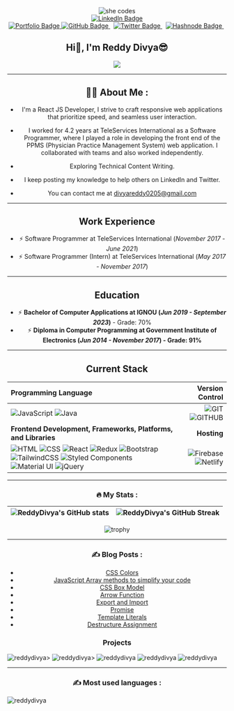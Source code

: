 <div id="header" align="center">
  <img src="https://media.giphy.com/media/L1R1tvI9svkIWwpVYr/giphy.gif" alt="she codes"/>
</div>

<div id="badges" align="center">
  <a href="https://linkedin.com/in/reddy-divya-58025a12b" target="_blank">
    <img src="https://img.shields.io/badge/Reddy Divya-blue?style=for-the-badge&logo=linkedin&logoColor=white" alt="LinkedIn Badge"/>
 </a>
 <div id="badges" align="center">
  <a href="https://reddy-divya-portfolio.netlify.app/" target="_blank">
    <img src="https://img.shields.io/badge/Reddy Divya-blue?style=for-the-badge&logo=portfolio&logoColor=white" alt="Portfolio Badge"/>
 </a>
 <a href="https://github.com/ReddyDivya" target="_blank">
       <img src="https://img.shields.io/badge/Github-grey?style=for-the-badge&logo=github&logoColor=white" alt="GitHub Badge"/>
 </a> &nbsp;
 <a href="https://twitter.com/thedivyareddyy" target="_blank">
       <img src="https://img.shields.io/badge/Twitter-blue?style=for-the-badge&logo=twitter&logoColor=white" alt="Twitter Badge"/>
 </a> &nbsp;
 <a href="https://hashnode.com/@ReddyDivya" target="_blank">
       <img src="https://img.shields.io/badge/hashnode-grey?style=for-the-badge&logo=hashnode&logoColor=0000CD" alt="Hashnode Badge"/>
 </a> &nbsp;
</div>

<div align="center">
  <img src="https://komarev.com/ghpvc/?username=ReddyDivya&style=flat-square&color=blue" alt=""/>  
</div>

<h2 align="center">
    Hi👋, I'm Reddy Divya😎
</h2> 

<div align="center">
  <img src="https://img.freepik.com/free-vector/programmer-working-with-css_52683-24172.jpg?w=740&t=st=1675430214~exp=1675430814~hmac=be8ed31d862e6e724cebe7a80560e20d9759cb8a4fbbc9409cdd1af11e82a604"/>
</div>

---

## :woman_technologist: About Me :

- I'm a React JS Developer, I strive to craft responsive web applications that prioritize speed, and seamless user interaction.

- I worked for 4.2 years at TeleServices International as a Software Programmer, where I played a role in developing the front end of the PPMS (Physician Practice Management System) web application. I collaborated with teams and also worked independently.

- Exploring Technical Content Writing.

- I keep posting my knowledge to help others on LinkedIn and Twitter.

- You can contact me at [divyareddy0205@gmail.com](mailto:divyareddy0205@gmail.com)

---

## Work Experience
* ⚡ Software Programmer at TeleServices International (_November 2017 - June 2021_)
* ⚡ Software Programmer (Intern) at TeleServices International (_May 2017 - November 2017_)

---

## Education
* ⚡ **Bachelor of Computer Applications at IGNOU (_Jun 2019 - September 2023_)** - Grade: 70%
* ⚡ **Diploma in Computer Programming at Government Institute of Electronics (_Jun 2014 - November 2017_) - Grade: 91%**

---

## Current Stack

| Programming Language | Version Control |
| :--- | ---: |
| ![JavaScript](https://img.shields.io/badge/javascript-%23323330.svg?style=for-the-badge&logo=javascript&logoColor=%23F7DF1E) ![Java](https://img.shields.io/badge/java-%23323330.svg?style=for-the-badge&logo=java&logoColor=%23F7DF1E) | ![GIT](https://img.shields.io/badge/git-grey.svg?style=for-the-badge&logo=git&logoColor=orange) ![GITHUB](https://img.shields.io/badge/github-grey.svg?style=for-the-badge&logo=github&logoColor=orange) | 
| **Frontend Development, Frameworks, Platforms, and Libraries** | **Hosting** |
| ![HTML](https://img.shields.io/badge/html5-%23323330.svg?style=for-the-badge&logo=html5&logoColor=#00C7B7) ![CSS](https://img.shields.io/badge/css3-%23323330.svg?style=for-the-badge&logo=css3&logoColor=#00C7B7) ![React](https://img.shields.io/badge/react-%2320232a.svg?style=for-the-badge&logo=react&logoColor=%2361DAFB) ![Redux](https://img.shields.io/badge/redux-%23593d88.svg?style=for-the-badge&logo=redux&logoColor=white) ![Bootstrap](https://img.shields.io/badge/bootstrap-lightblue.svg?style=for-the-badge&logo=bootstrap) ![TailwindCSS](https://img.shields.io/badge/tailwindcss-%23323330.svg?style=for-the-badge&logo=tailwindcss&logoColor=#00C7B7) ![Styled Components](https://img.shields.io/badge/styled--components-DB7093?style=for-the-badge&logo=styled-components&logoColor=white) ![Material UI](https://img.shields.io/badge/materialui-%230081CB.svg?style=for-the-badge&logo=material-ui&logoColor=white) ![jQuery](https://img.shields.io/badge/jQuery-blue.svg?style=for-the-badge&logo=jQuery&logoColor=orange) | ![Firebase](https://img.shields.io/badge/firebase-%23039BE5.svg?style=for-the-badge&logo=firebase) ![Netlify](https://img.shields.io/badge/netlify-%23000000.svg?style=for-the-badge&logo=netlify&logoColor=#00C7B7) |

---

### :fire: My Stats :

| ![ReddyDivya's GitHub stats](https://github-readme-stats.vercel.app/api?username=ReddyDivya&show_icons=true&show_icons=true&hide_border=false&title_color=ff652f&icon_color=FFE400&bg_color=09131B&text_color=ffffff&border_color=0c1a25) | ![ReddyDivya's GitHub Streak](https://github-readme-streak-stats.herokuapp.com/?user=ReddyDivya&show_icons=true&hide_border=false&title_color=ff652f&icon_color=FFE400&bg_color=09131B&text_color=ffffff&border_color=0c1a25) |
| :---: | :---: |

![trophy](https://github-profile-trophy.vercel.app/?username=ReddyDivya&theme=alduin)

 ---

### :writing_hand: Blog Posts :
  
<!-- BLOG-POST-LIST:START -->
- [CSS Colors](https://thedivyareddyy.hashnode.dev/css-colors)
- [JavaScript Array methods to simplify your code](https://thedivyareddyy.hashnode.dev/javascript-array-methods-to-simplify-your-code)
- [CSS Box Model](https://thedivyareddyy.hashnode.dev/css-box-model)
- [Arrow Function](https://dev.to/reddydivya/arrow-function-4eob)
- [Export and Import](https://thedivyareddyy.hashnode.dev/export-import)
- [Promise](https://thedivyareddyy.hashnode.dev/promise)
- [Template Literals](https://dev.to/reddydivya/arrow-function-4eob)
- [Destructure Assignment](https://thedivyareddyy.hashnode.dev/destructuring-assignment)
<!-- BLOG-POST-LIST:END -->
  
### Projects
<p align="left">   
  <img src="https://github-readme-stats.vercel.app/api/pin/?username=ReddyDivya&repo=Plutus-Bank" alt="reddydivya" />>
  <img src="https://github-readme-stats.vercel.app/api/pin/?username=ReddyDivya&repo=Plutus-Bank" alt="reddydivya" />>
  <img src="https://github-readme-stats.vercel.app/api/pin/?username=ReddyDivya&repo=Netflix-Clone" alt="reddydivya" />
  <img src="https://github-readme-stats.vercel.app/api/pin/?username=ReddyDivya&repo=disney-clone" alt="reddydivya" />
  <img src="https://github-readme-stats.vercel.app/api/pin/?username=ReddyDivya&repo=Meme-Generator" alt="reddydivya" />
</p>

 ---

### :writing_hand: Most used languages :

<p align="left">
    <img src="https://github-readme-stats.vercel.app/api/top-langs?username=reddydivya&show_icons=true&locale=en&layout=compact" alt="reddydivya" />
</p>
